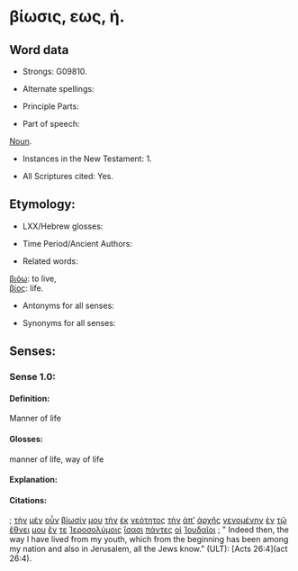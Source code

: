 # βίωσις, εως, ἡ.

<!-- Status: S2=NeedsFinalCheck -->
<!-- Lexica used for edits: LN MM -->

## Word data

* Strongs: G09810.


* Alternate spellings:

* Principle Parts: 

* Part of speech: 

[Noun](http://ugg.readthedocs.io/en/latest/noun.html). 

* Instances in the New Testament: 1.

* All Scriptures cited: Yes.

## Etymology: 

* LXX/Hebrew glosses: 

* Time Period/Ancient Authors: 

* Related words: 

[βιόω](../G09800/01.md): to live,   
[βίος](../G09790/01.md): life.

* Antonyms for all senses:

* Synonyms for all senses: 

## Senses:

### Sense  1.0: 

#### Definition: 

Manner of life 

#### Glosses: 

manner of life, way of life

#### Explanation: 

#### Citations: 

; [τὴν](../G35880/01.md) [μὲν](../G33030/01.md) [οὖν](../G37670/01.md) [βίωσίν](../G09810/01.md) [μου](../G14730/01.md) [τὴν](../G35880/01.md) [ἐκ](../G15370/01.md) [νεότητος](../G35030/01.md) [τὴν](../G35880/01.md) [ἀπ’](../G05750/01.md) [ἀρχῆς](../G07460/01.md) [γενομένην](../G10960/01.md) [ἐν](../G17220/01.md) [τῷ](../G35880/01.md) [ἔθνει](../G14840/01.md) [μου](../G14730/01.md) [ἔν](../G17220/01.md) [τε](../G50370/01.md) [Ἱεροσολύμοις](../G24140/01.md) [ἴσασι](../G99999/01.md) [πάντες](../G39560/01.md) [οἱ](../G35880/01.md) [Ἰουδαῖοι](../G24530/01.md)
; " Indeed then, the way I have lived from my youth, which from the beginning has been among my nation and also in Jerusalem, all the Jews know." (ULT): 
[Acts 26:4](act 26:4).
